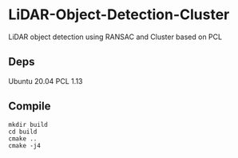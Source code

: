 # LiDAR-Object-Detection-Cluster
LiDAR object detection using RANSAC and Cluster based on PCL

## Deps

Ubuntu 20.04
PCL 1.13

## Compile

```
mkdir build
cd build
cmake ..
cmake -j4
```
